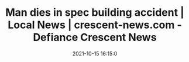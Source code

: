 ---
"title": "Man dies in spec building accident | Local News | crescent-news.com - Defiance Crescent News"
"date": "2021-10-15 16:15:0"
"feed_name": "GOOGLENEWSCONSTRUCTION"
"feed_website": "https://news.google.com/search?q=construction%2Bincident&hl=en-US&gl=US&ceid=US:en"
"feed_rss": "https://news.google.com/rss/search?q=construction%2Bincident&hl=en-US&gl=US&ceid=US:en"
"link": "https://www.crescent-news.com/news/local_news/man-dies-in-spec-building-accident/article_40b16ebc-2d4a-11ec-86ba-93ce5699c42e.html"
"source": "{'href': 'https://www.crescent-news.com', 'title': 'Defiance Crescent News'}"
"file": "_posts/2021-1-1-4c6bc4b0cedf5d44767025b9a1b618974e076d48.md"
"accident": "1"
"drilling": "0"
"dead": "1"
"injured": "0"
"arrested": "0"
"place": "crescent-news.com"
"where": "unknown site"
"causes": "accident"
"place_uri": "unknown place"
---